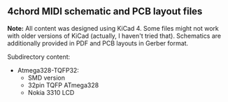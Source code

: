 ## 4chord MIDI schematic and PCB layout files

**Note:** All content was designed using KiCad 4. Some files might not work with older versions of KiCad (actually, I haven't tried that). Schematics are additionally provided in PDF and PCB layouts in Gerber format.

Subdirectory content:

- Atmega328-TQFP32:
    - SMD version
    - 32pin TQFP ATmega328
    - Nokia 3310 LCD
